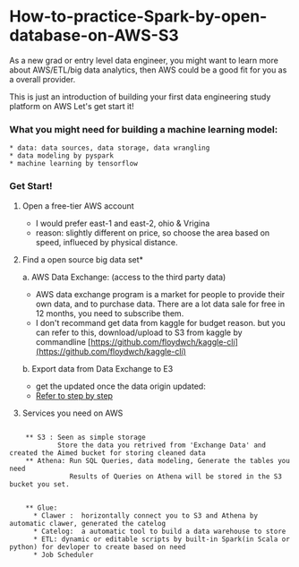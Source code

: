 # How-to-practice-Spark-by-open-database-on-AWS-S3

As a new grad or entry level data engineer, 
you might want to learn more about AWS/ETL/big data analytics, 
then AWS could be a good fit for you as a overall provider. 

This is just an introduction of building your first data engineering study platform on AWS
Let's get start it!

### What you might need for building a  machine learning model:

    * data: data sources, data storage, data wrangling
    * data modeling by pyspark
    * machine learning by tensorflow


### Get Start!

1. Open a free-tier AWS account
      * I would prefer east-1 and east-2, ohio & Vrigina
      * reason: slightly different on price, so choose the area based on speed, influeced by physical distance.

2. Find a open source big data set*

    a. AWS Data Exchange: (access to the third party data)
    
      * AWS data exchange program is a market for people to provide their own data, and to purchase data.
        There are a lot data sale for free in 12 months, you need to subscribe them.
      * I don't recommand get data from kaggle for budget reason.
        but you can refer to this, download/upload to S3 from kaggle by commandline 
        [https://github.com/floydwch/kaggle-cli](https://github.com/floydwch/kaggle-cli)
    
    b. Export data from Data Exchange to E3
    
      * get the updated once the data origin updated:
      * [Refer to step by step](https://aws.amazon.com/blogs/big-data/find-and-acquire-new-data-sets-and-retrieve-new-updates-automatically-using-aws-data-exchange/)
    
   


3. Services you need on AWS
```

    ** S3 : Seen as simple storage 
            Store the data you retrived from 'Exchange Data' and created the Aimed bucket for storing cleaned data
    ** Athena: Run SQL Queries, data modeling, Generate the tables you need
               Results of Queries on Athena will be stored in the S3 bucket you set.
    
    
    ** Glue:
      * Clawer :  horizontally connect you to S3 and Athena by automatic clawer, generated the catelog 
      * Catelog:  a automatic tool to build a data warehouse to store
      * ETL: dynamic or editable scripts by built-in Spark(in Scala or python) for devloper to create based on need
      * Job Scheduler
```

